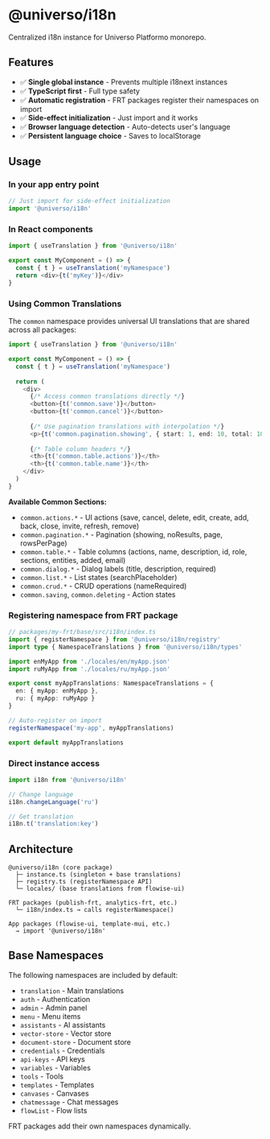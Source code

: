 # @universo/i18n

Centralized i18n instance for Universo Platformo monorepo.

## Features

- ✅ **Single global instance** - Prevents multiple i18next instances
- ✅ **TypeScript first** - Full type safety
- ✅ **Automatic registration** - FRT packages register their namespaces on import
- ✅ **Side-effect initialization** - Just import and it works
- ✅ **Browser language detection** - Auto-detects user's language
- ✅ **Persistent language choice** - Saves to localStorage

## Usage

### In your app entry point

```typescript
// Just import for side-effect initialization
import '@universo/i18n'
```

### In React components

```typescript
import { useTranslation } from '@universo/i18n'

export const MyComponent = () => {
  const { t } = useTranslation('myNamespace')
  return <div>{t('myKey')}</div>
}
```

### Using Common Translations

The `common` namespace provides universal UI translations that are shared across all packages:

```typescript
import { useTranslation } from '@universo/i18n'

export const MyComponent = () => {
  const { t } = useTranslation('myNamespace')
  
  return (
    <div>
      {/* Access common translations directly */}
      <button>{t('common.save')}</button>
      <button>{t('common.cancel')}</button>
      
      {/* Use pagination translations with interpolation */}
      <p>{t('common.pagination.showing', { start: 1, end: 10, total: 100 })}</p>
      
      {/* Table column headers */}
      <th>{t('common.table.actions')}</th>
      <th>{t('common.table.name')}</th>
    </div>
  )
}
```

**Available Common Sections:**
- `common.actions.*` - UI actions (save, cancel, delete, edit, create, add, back, close, invite, refresh, remove)
- `common.pagination.*` - Pagination (showing, noResults, page, rowsPerPage)
- `common.table.*` - Table columns (actions, name, description, id, role, sections, entities, added, email)
- `common.dialog.*` - Dialog labels (title, description, required)
- `common.list.*` - List states (searchPlaceholder)
- `common.crud.*` - CRUD operations (nameRequired)
- `common.saving`, `common.deleting` - Action states

### Registering namespace from FRT package

```typescript
// packages/my-frt/base/src/i18n/index.ts
import { registerNamespace } from '@universo/i18n/registry'
import type { NamespaceTranslations } from '@universo/i18n/types'

import enMyApp from './locales/en/myApp.json'
import ruMyApp from './locales/ru/myApp.json'

export const myAppTranslations: NamespaceTranslations = {
  en: { myApp: enMyApp },
  ru: { myApp: ruMyApp }
}

// Auto-register on import
registerNamespace('my-app', myAppTranslations)

export default myAppTranslations
```

### Direct instance access

```typescript
import i18n from '@universo/i18n'

// Change language
i18n.changeLanguage('ru')

// Get translation
i18n.t('translation:key')
```

## Architecture

```
@universo/i18n (core package)
  ├─ instance.ts (singleton + base translations)
  ├─ registry.ts (registerNamespace API)
  └─ locales/ (base translations from flowise-ui)

FRT packages (publish-frt, analytics-frt, etc.)
  └─ i18n/index.ts → calls registerNamespace()

App packages (flowise-ui, template-mui, etc.)
  → import '@universo/i18n'
```

## Base Namespaces

The following namespaces are included by default:

- `translation` - Main translations
- `auth` - Authentication
- `admin` - Admin panel
- `menu` - Menu items
- `assistants` - AI assistants
- `vector-store` - Vector store
- `document-store` - Document store
- `credentials` - Credentials
- `api-keys` - API keys
- `variables` - Variables
- `tools` - Tools
- `templates` - Templates
- `canvases` - Canvases
- `chatmessage` - Chat messages
- `flowList` - Flow lists

FRT packages add their own namespaces dynamically.
